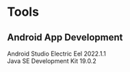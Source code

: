 # Tools
## Android App Development
Android Studio Electric Eel 2022.1.1\
Java SE Development Kit 19.0.2
